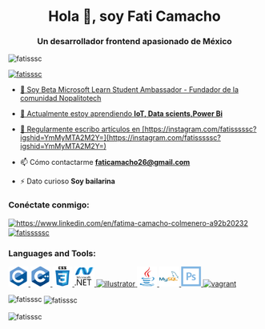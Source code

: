  
<h1 align="center">Hola 👋, soy Fati Camacho</h1>
<h3 align="center">Un desarrollador frontend apasionado de México</h3>

<p align="left"> <img src= "https://komarev.com/ghpvc/?username=fatisssc&label=Profile%20views&color=0e75b6&style=flat" alt="fatisssc" /> </p>

<p align="left"> <a href="https: //github.com/ryo-ma/github-profile-trofeo"><img src="https://github-perfil-trofeo.vercel.app/?username=fatisssc" alt="fatisssc" /></ a> </p>

- 🔭 Soy Beta Microsoft Learn Student Ambassador - Fundador de la comunidad Nopalitotech

- 🌱 Actualmente estoy aprendiendo **IoT, Data scients,Power Bi**

- 📝 Regularmente escribo artículos en [https://instagram.com/fatisssssc?igshid=YmMyMTA2M2Y=](https://instagram.com/fatisssssc?igshid=YmMyMTA2M2Y=)

- 📫 Cómo contactarme **faticamacho26@gmail.com**

- ⚡ Dato curioso **Soy bailarina**

<h3 align="left">Conéctate conmigo:</h3>
<p align ="izquierda">
<a href="https://linkedin.com/in/https://www.linkedin.com/in/fatima-camacho-colmenero-a92b20232" target=" blank"><img align="center" src="https://raw.githubusercontent.com/rahuldkjain/github-profile-readme-generator/master/src/images/icons/Social/linked-in-alt.svg " alt="https://www.linkedin.com/en/fatima-camacho-colmenero-a92b20232" height="30" width="40" /></a>
<a href="https://instagram.com/fatisssssc" target="blank"> <img align="center" src="https://raw.githubusercontent.com/rahuldkjain/github-profile-readme-generator/master/src/images/icons/Social/instagram.svg" alt="fatisssssc" height="30" width="40" /></a>
</p >

<h3 align="left">Languages and Tools:</h3>
<p align="left"> <a href="https://www.cprogramming.com/" target="_blank" rel="noreferrer"> <img src="https://raw.githubusercontent.com/devicons/devicon/master/icons/c/c-original.svg" alt="c" width="40" height="40"/> </a> <a href="https://www.w3schools.com/cpp/" target="_blank" rel="noreferrer"> <img src="https://raw.githubusercontent.com/devicons/devicon/master/icons/cplusplus/cplusplus-original.svg" alt="cplusplus" width="40" height="40"/> </a> <a href="https://www.w3schools.com/css/" target="_blank" rel="noreferrer"> <img src="https://raw.githubusercontent.com/devicons/devicon/master/icons/css3/css3-original-wordmark.svg" alt="css3" width="40" height="40"/> </a> <a href="https://dotnet.microsoft.com/" target="_blank" rel="noreferrer"> <img src="https://raw.githubusercontent.com/devicons/devicon/master/icons/dot-net/dot-net-original-wordmark.svg" alt="dotnet" width="40" height="40"/> </a> <a href="https://www.adobe.com/in/products/illustrator.html" target="_blank" rel="noreferrer"> <img src="https://www.vectorlogo.zone/logos/adobe_illustrator/adobe_illustrator-icon.svg" alt="illustrator" width="40" height="40"/> </a> <a href="https://www.java.com" target="_blank" rel="noreferrer"> <img src="https://raw.githubusercontent.com/devicons/devicon/master/icons/java/java-original.svg" alt="java" width="40" height="40"/> </a> <a href="https://www.mysql.com/" target="_blank" rel="noreferrer"> <img src="https://raw.githubusercontent.com/devicons/devicon/master/icons/mysql/mysql-original-wordmark.svg" alt="mysql" width="40" height="40"/> </a> <a href="https://www.photoshop.com/en" target="_blank" rel="noreferrer"> <img src="https://raw.githubusercontent.com/devicons/devicon/master/icons/photoshop/photoshop-line.svg" alt="photoshop" width="40" height="40"/> </a> <a href="https://www.vagrantup.com/" target="_blank" rel="noreferrer"> <img src="https://www.vectorlogo.zone/logos/vagrantup/vagrantup-icon.svg" alt="vagrant" width="40" height="40"/> </a> </p>

<p><img align="left" src="https://github-readme-stats.vercel.app/api/top-langs?username=fatisssc&show_icons=true&locale=en&layout=compact" alt="fatisssc" /></p>

<p>&nbsp;<img align="center" src="https://github-readme-stats.vercel.app/api?username=fatisssc&show_icons=true&locale=en" alt="fatisssc" /></p>

<p><img align="center" src="https://github-readme-streak-stats.herokuapp.com/?user=fatisssc&" alt="fatisssc" /></p>

